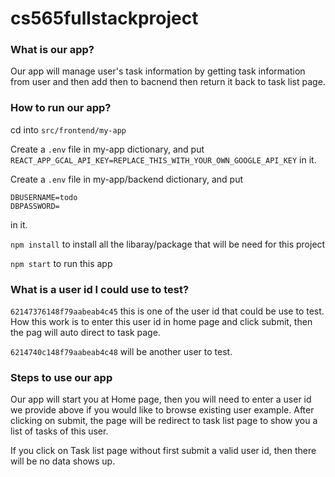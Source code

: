 # cs565fullstackproject

### What is our app?
Our app will manage user's task information by getting task information from user and then add then to bacnend then return it back to task list page.

### How to run our app?
cd into `src/frontend/my-app`

Create a `.env` file in my-app dictionary, and put `REACT_APP_GCAL_API_KEY=REPLACE_THIS_WITH_YOUR_OWN_GOOGLE_API_KEY` in it.

Create a `.env` file in my-app/backend dictionary, and put
```
DBUSERNAME=todo
DBPASSWORD=
``` 
in it.

`npm install` to install all the libaray/package that will be need for this project

`npm start` to run this app

### What is a user id I could use to test?
`62147376148f79aabeab4c45` this is one of the user id that could be use to test.
How this work is to enter this user id in home page and click submit, then the pag will auto direct to task page.

`6214740c148f79aabeab4c48` will be another user to test.

### Steps to use our app
Our app will start you at Home page, then you will need to enter a user id we provide above if you would like to browse existing user example. After clicking on submit, the page will be redirect to task list page to show you a list of tasks of this user. 

If you click on Task list page without first submit a valid user id, then there will be no data shows up.

